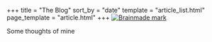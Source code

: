 +++
title = "The Blog"
sort_by = "date"
template = "article_list.html"
page_template = "article.html"
+++
<a href="https://brainmade.org"><img class="transparent no-hover pixels end" alt="Brainmade mark" src="/blog/brainmade.svg" /></a>

Some thoughts of mine
